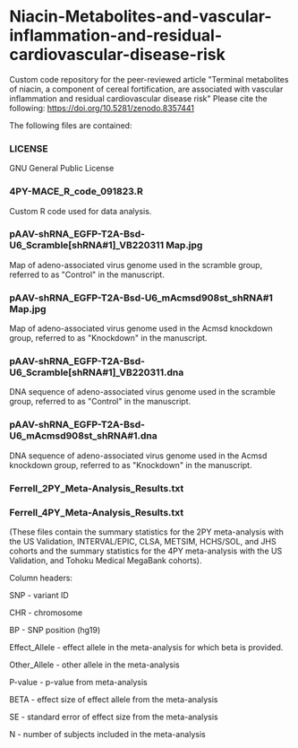 # Niacin-Metabolites-and-vascular-inflammation-and-residual-cardiovascular-disease-risk
Custom code repository for the peer-reviewed article "Terminal metabolites of niacin, a component of cereal fortification, are associated with vascular inflammation and residual cardiovascular disease risk"
Please cite the following: https://doi.org/10.5281/zenodo.8357441  

The following files are contained:

### LICENSE
GNU General Public License

### 4PY-MACE_R_code_091823.R
Custom R code used for data analysis.

### pAAV-shRNA_EGFP-T2A-Bsd-U6_Scramble[shRNA#1]_VB220311 Map.jpg
Map of adeno-associated virus genome used in the scramble group, referred to as "Control" in the manuscript.

### pAAV-shRNA_EGFP-T2A-Bsd-U6_mAcmsd908st_shRNA#1 Map.jpg
Map of adeno-associated virus genome used in the Acmsd knockdown group, referred to as "Knockdown" in the manuscript.

### pAAV-shRNA_EGFP-T2A-Bsd-U6_Scramble[shRNA#1]_VB220311.dna
DNA sequence of adeno-associated virus genome used in the scramble group, referred to as "Control" in the manuscript.

### pAAV-shRNA_EGFP-T2A-Bsd-U6_mAcmsd908st_shRNA#1.dna
DNA sequence of adeno-associated virus genome used in the Acmsd knockdown group, referred to as "Knockdown" in the manuscript.

### Ferrell_2PY_Meta-Analysis_Results.txt 
### Ferrell_4PY_Meta-Analysis_Results.txt 
(These files contain the summary statistics for the 2PY meta-analysis with the US Validation, INTERVAL/EPIC, CLSA, METSIM, HCHS/SOL, and JHS cohorts and the summary statistics for the 4PY meta-analysis with the US Validation, and Tohoku Medical MegaBank cohorts).


Column headers:

SNP - variant ID

CHR - chromosome

BP - SNP position (hg19)

Effect_Allele - effect allele in the meta-analysis for which beta is provided.

Other_Allele - other allele in the meta-analysis

P-value - p-value from meta-analysis

BETA - effect size of effect allele from the meta-analysis

SE - standard error of effect size from the meta-analysis 

N - number of subjects included in the meta-analysis




